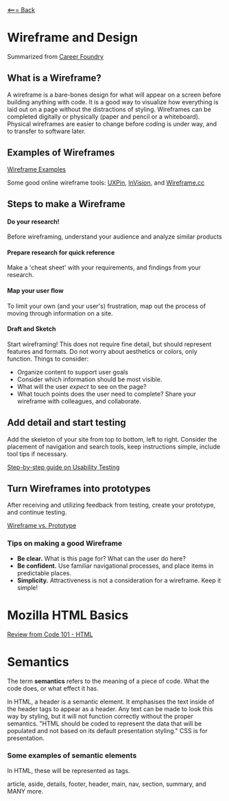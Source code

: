 [<=== Back](README.md)

# Wireframe and Design
Summarized from [Career Foundry](https://careerfoundry.com/en/blog/ux-design/how-to-create-your-first-wireframe/)
## What is a Wireframe?
A wireframe is a bare-bones design for what will appear on a screen before building anything with code. It is a good way to visualize how everything is laid out on a page without the distractions of styling. Wireframes can be completed digitally or physically (paper and pencil or a whiteboard). Physical wireframes are easier to change before coding is under way, and to transfer to software later.
## Examples of Wireframes
[Wireframe Examples](https://dpbnri2zg3lc2.cloudfront.net/en/wp-content/uploads/old-blog-uploads/versions/samuel-student-wireframe---x----972-715x---.png)

Some good online wireframe tools: [UXPin](https://www.uxpin.com/), [InVision](http://www.invisionapp.com/), and [Wireframe.cc](https://wireframe.cc/)

## Steps to make a Wireframe
#### Do your research!
Before wireframing, understand your audience and analyze similar products
#### Prepare research for quick reference
Make a 'cheat sheet' with your requirements, and findings from your research.
#### Map your user flow
To limit your own (and your user's) frustration, map out the process of moving through information on a site.
#### Draft and Sketch
Start wireframing! This does not require fine detail, but should represent features and formats. Do not worry about aesthetics or colors, only function. Things to consider:
- Organize content to support user goals
- Consider which information should be most visible.
- What will the user *expect* to see on the page?
- What touch points does the user need to complete?
Share your wireframe with colleagues, and collaborate.

## Add detail and start testing
Add the skeleton of your site from top to bottom, left to right. Consider the placement of navigation and search tools, keep instructions simple, include tool tips if necessary.

[Step-by-step guide on Usability Testing](https://careerfoundry.com/en/blog/ux-design/how-to-conduct-usability-testing-a-step-by-step-guide/)

## Turn Wireframes into prototypes
After receiving and utilizing feedback from testing, create your prototype, and continue testing.

[Wireframe vs. Prototype](https://www.invisionapp.com/inside-design/wireframe-prototype-difference/)

### Tips on making a good Wireframe
- **Be clear.** What is this page for? What can the user do here?
- **Be confident.** Use familiar navigational processes, and place items in predictable places.
- **Simplicity.** Attractiveness is not a consideration for a wireframe. Keep it simple!

# Mozilla HTML Basics
[Review from Code 101 - HTML](https://developer.mozilla.org/en-US/docs/Learn/Getting_started_with_the_web/HTML_basics)

# Semantics
The term **semantics** refers to the meaning of a piece of code. What the code does, or what effect it has.

In HTML, a header is a semantic element. It emphasises the text inside of the header tags to appear as a header. Any text can be made to look this way by styling, but it will not function correctly without the proper semantics. "HTML should be coded to represent the data that will be populated and not based on its default presentation styling." CSS is for presentation.

### Some examples of semantic elements
In HTML, these will be represented as tags.

article, aside, details, footer, header, main, nav, section, summary, and MANY more.